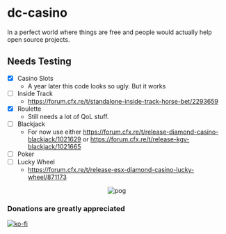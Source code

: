# dc-casino
In a perfect world where things are free and people would actually help open source projects.

## Needs Testing

- [x] Casino Slots
  - A year later this code looks so ugly. But it works
- [ ] Inside Track
  - https://forum.cfx.re/t/standalone-inside-track-horse-bet/2293659
- [x] Roulette
  - Still needs a lot of QoL stuff.
- [ ] Blackjack
  - For now use either https://forum.cfx.re/t/release-diamond-casino-blackjack/1021629 or  https://forum.cfx.re/t/release-kgv-blackjack/1021665
- [ ] Poker
- [ ] Lucky Wheel
  - https://forum.cfx.re/t/release-esx-diamond-casino-lucky-wheel/871173

<p align="center">
  <img src="https://media.tenor.com/VrfSZUjiWn4AAAAC/shy-anime.gif" alt="pog">
</p>

### Donations are **greatly** appreciated
[![ko-fi](https://ko-fi.com/img/githubbutton_sm.svg)](https://ko-fi.com/N4N4BE29E)
 

